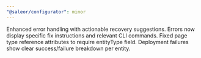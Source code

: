 ```yaml
---
"@saleor/configurator": minor
---
```


Enhanced error handling with actionable recovery suggestions. Errors now display specific fix instructions and relevant CLI commands. Fixed page type reference attributes to require entityType field. Deployment failures show clear success/failure breakdown per entity.